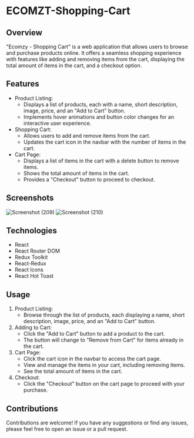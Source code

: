 # ECOMZT-Shopping-Cart
## Overview
"Ecomzy - Shopping Cart" is a web application that allows users to browse and purchase products online. It offers a seamless shopping experience with features like adding and removing items from the cart, displaying the total amount of items in the cart, and a checkout option.
## Features
- Product Listing:
  - Displays a list of products, each with a name, short description, image, price, and an "Add to Cart" button.
  - Implements hover animations and button color changes for an interactive user experience.
- Shopping Cart:
  - Allows users to add and remove items from the cart.
  - Updates the cart icon in the navbar with the number of items in the cart.
- Cart Page:
  - Displays a list of items in the cart with a delete button to remove items.
  - Shows the total amount of items in the cart.
  - Provides a "Checkout" button to proceed to checkout.
## Screenshots
![Screenshot (209)](https://github.com/Abhay-yadav966/ECOMZT-Shopping-Cart/assets/115336330/25fbad21-97a1-4905-93c8-5707c2ea35f5)
![Screenshot (210)](https://github.com/Abhay-yadav966/ECOMZT-Shopping-Cart/assets/115336330/e2e73e63-032f-4c65-a95d-b32fc0bfbe80)
## Technologies
- React
- React Router DOM
- Redux Toolkit
- React-Redux
- React Icons
- React Hot Toast
## Usage
1. Product Listing:
   - Browse through the list of products, each displaying a name, short description, image, price, and an "Add to Cart" button.
2. Adding to Cart:
   - Click the "Add to Cart" button to add a product to the cart.
   - The button will change to "Remove from Cart" for items already in the cart.
3. Cart Page:
   - Click the cart icon in the navbar to access the cart page.
   - View and manage the items in your cart, including removing items.
   - See the total amount of items in the cart.
4. Checkout:
   - Click the "Checkout" button on the cart page to proceed with your purchase.
## Contributions
Contributions are welcome! If you have any suggestions or find any issues, please feel free to open an issue or a pull request.
